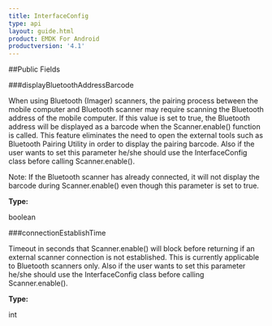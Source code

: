 ```yaml
---
title: InterfaceConfig
type: api
layout: guide.html
product: EMDK For Android
productversion: '4.1'
---
```





##Public Fields

###displayBluetoothAddressBarcode

When using Bluetooth (Imager) scanners, the pairing process between the mobile computer and Bluetooth scanner
  may require scanning the Bluetooth address of the mobile computer.  If this value is set to true, 
  the Bluetooth address will be displayed as a barcode when the Scanner.enable() function is called. 
  This feature eliminates the need to open the external tools such as Bluetooth Pairing Utility in order to 
  display the pairing barcode. Also if the user wants to set this parameter he/she should use the InterfaceConfig 
  class before calling Scanner.enable().
  
  Note: If the Bluetooth scanner has already connected, it will not display the barcode during Scanner.enable() 
  even though this parameter is set to true.

**Type:**

boolean

###connectionEstablishTime

Timeout in seconds that Scanner.enable() will block before returning if an external scanner connection is not established. 
 This is currently applicable to Bluetooth scanners only. Also if the user wants to set this parameter he/she should 
 use the InterfaceConfig class before calling Scanner.enable().

**Type:**

int












